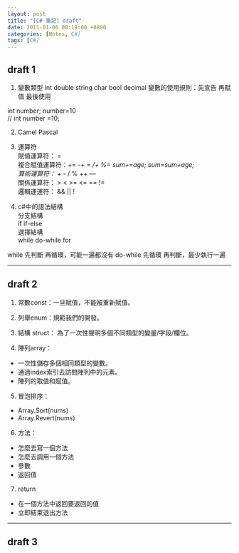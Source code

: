 ```yaml
---
layout: post
title: "[C# 筆記] draft"
date: 2011-01-06 00:19:00 +0800
categories: [Notes, C#]
tags: [C#]
---
```


## draft 1

1. 變數類型 
int double string char bool decimal 
變數的使用規則：先宣告 再賦值 最後使用  

int number; 
number=10   
// int number =10;

2. Camel Pascal 
3. 運算符   
賦值運算符： =  
複合賦值運算符：+= -+ *= /+ %=  sum+=age; sum=sum+age;  
算術運算符： + -* / % ++ —  
關係運算符： > < >= <= == !=    
邏輯運運符： && || !        

4. c#中的語法結構   
分支結構    
if if-else  
選擇結構    
while do-while for  

while 先判斷 再循環，可能一遍都沒有 
do-while 先循環 再判斷，最少執行一遍    

***

## draft 2

1. 常數const：一旦賦值，不能被重新賦值。   
2. 列舉enum：規範我們的開發。  
3. 結構 struct： 為了一次性聲明多個不同類型的變量/字段/欄位。  

4. 陣列array：     
- 一次性儲存多個相同類型的變數。    
- 通過index索引去訪問陣列中的元素。 
- 陣列的取值和賦值。  

5. 冒泡排序：  
- Array.Sort(nums) 
- Array.Revert(nums)

6. 方法：  
- 怎麼去寫一個方法
- 怎麼去調用一個方法
- 參數
- 返回值    

7. return
- 在一個方法中返回要返回的值    
- 立即結束退出方法  

***

## draft 3